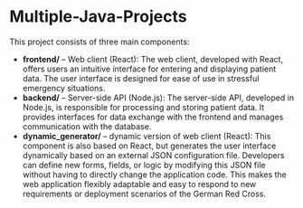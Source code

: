 # Multiple-Java-Projects

This project consists of three main components:

- **frontend/** – Web client (React):
  The web client, developed with React, offers users an intuitive interface for entering and displaying patient data. The user interface is designed for ease of use in stressful emergency situations.
- **backend/** – Server-side API (Node.js):
  The server-side API, developed in Node.js, is responsible for processing and storing patient data. It provides interfaces for data exchange with the frontend and manages communication with the database.
- **dynamic_generator/** – dynamic version of web client (React):
  This component is also based on React, but generates the user interface dynamically based on an external JSON configuration file. Developers can define new forms, fields, or logic by modifying this JSON file without having   to directly change the application code. This makes the web application flexibly adaptable and easy to respond to new requirements or deployment scenarios of the German Red Cross.
